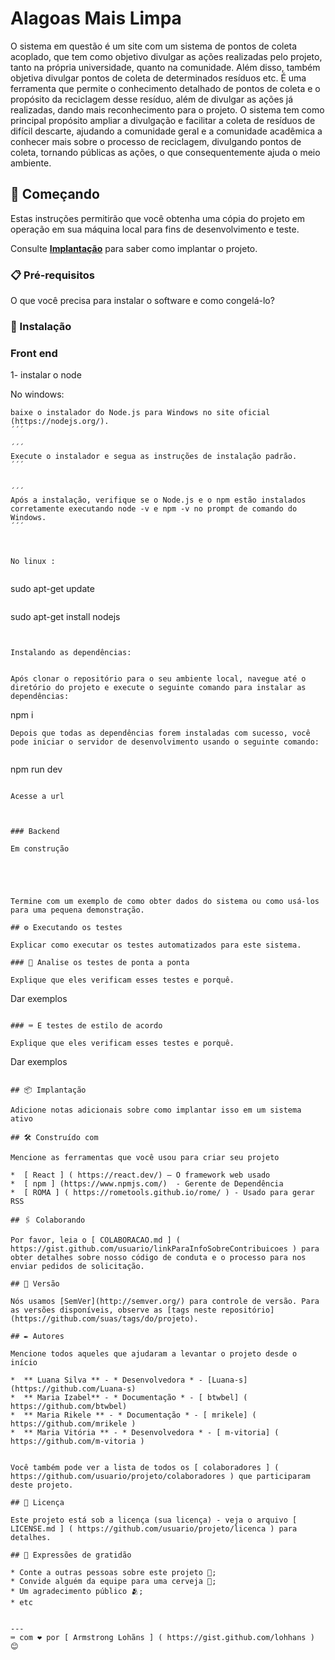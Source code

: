 # Alagoas Mais Limpa

O sistema em questão é um site com um sistema de pontos de coleta acoplado, que tem como objetivo divulgar as ações realizadas pelo projeto, tanto na própria universidade, quanto na comunidade. Além disso, também objetiva divulgar pontos de coleta de determinados resíduos etc.  É uma ferramenta que permite o conhecimento detalhado de pontos de coleta e o propósito da reciclagem desse resíduo, além de divulgar as ações já realizadas, dando mais reconhecimento para o projeto. O sistema tem como principal propósito ampliar a divulgação e facilitar a coleta de resíduos de difícil descarte, ajudando a comunidade geral e a comunidade acadêmica a conhecer mais sobre o processo de reciclagem, divulgando pontos de coleta, tornando públicas as ações, o que consequentemente ajuda o meio ambiente. 

## 🚀 Começando

Estas instruções permitirão que você obtenha uma cópia do projeto em operação em sua máquina local para fins de desenvolvimento e teste.

Consulte **[Implantação](#-implanta%C3%A7%C3%A3o)** para saber como implantar o projeto.

### 📋 Pré-requisitos

O que você precisa para instalar o software e como congelá-lo?


### 🔧 Instalação

### Front end

1- instalar o node

 No windows: 
 
 ```
baixe o instalador do Node.js para Windows no site oficial (https://nodejs.org/).
´´´

´´´
Execute o instalador e segua as instruções de instalação padrão.
´´´


´´´
Após a instalação, verifique se o Node.js e o npm estão instalados corretamente executando node -v e npm -v no prompt de comando do Windows.
´´´



 No linux :

 
```
sudo apt-get update
```

```
sudo apt-get install nodejs
```


Instalando as dependências:


Após clonar o repositório para o seu ambiente local, navegue até o diretório do projeto e execute o seguinte comando para instalar as dependências:

```
npm i

```
Depois que todas as dependências forem instaladas com sucesso, você pode iniciar o servidor de desenvolvimento usando o seguinte comando:


```
npm run dev
```

Acesse a url 



### Backend

Em construção





Termine com um exemplo de como obter dados do sistema ou como usá-los para uma pequena demonstração.

## ⚙️ Executando os testes

Explicar como executar os testes automatizados para este sistema.

### 🔩 Analise os testes de ponta a ponta

Explique que eles verificam esses testes e porquê.

```
Dar exemplos
```

### ⌨️ E testes de estilo de acordo

Explique que eles verificam esses testes e porquê.

```
Dar exemplos
```

## 📦 Implantação

Adicione notas adicionais sobre como implantar isso em um sistema ativo

## 🛠️ Construído com

Mencione as ferramentas que você usou para criar seu projeto

*  [ React ] ( https://react.dev/) – O framework web usado
*  [ npm ] (https://www.npmjs.com/)  - Gerente de Dependência
*  [ ROMA ] ( https://rometools.github.io/rome/ ) - Usado para gerar RSS

## 🖇️ Colaborando

Por favor, leia o [ COLABORACAO.md ] ( https://gist.github.com/usuario/linkParaInfoSobreContribuicoes ) para obter detalhes sobre nosso código de conduta e o processo para nos enviar pedidos de solicitação.

## 📌 Versão

Nós usamos [SemVer](http://semver.org/) para controle de versão. Para as versões disponíveis, observe as [tags neste repositório](https://github.com/suas/tags/do/projeto).

## ✒️ Autores

Mencione todos aqueles que ajudaram a levantar o projeto desde o início

*  ** Luana Silva ** - * Desenvolvedora * - [Luana-s] (https://github.com/Luana-s)
*  ** Maria Izabel** - * Documentação * - [ btwbel] ( https://github.com/btwbel)
*  ** Maria Rikele ** - * Documentação * - [ mrikele] ( https://github.com/mrikele )
*  ** Maria Vitória ** - * Desenvolvedora * - [ m-vitoria] ( https://github.com/m-vitoria )


Você também pode ver a lista de todos os [ colaboradores ] ( https://github.com/usuario/projeto/colaboradores ) que participaram deste projeto.

## 📄 Licença

Este projeto está sob a licença (sua licença) - veja o arquivo [ LICENSE.md ] ( https://github.com/usuario/projeto/licenca ) para detalhes.

## 🎁 Expressões de gratidão

* Conte a outras pessoas sobre este projeto 📢;
* Convide alguém da equipe para uma cerveja 🍺;
* Um agradecimento público 🫂;
* etc


---
⌨️ com ❤️ por [ Armstrong Lohãns ] ( https://gist.github.com/lohhans ) 😊
